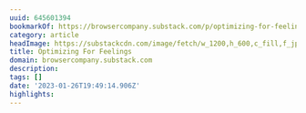 ```yaml
---
uuid: 645601394
bookmarkOf: https://browsercompany.substack.com/p/optimizing-for-feelings
category: article
headImage: https://substackcdn.com/image/fetch/w_1200,h_600,c_fill,f_jpg,q_auto:good,fl_progressive:steep,g_auto/https%3A%2F%2Fbucketeer-e05bbc84-baa3-437e-9518-adb32be77984.s3.amazonaws.com%2Fpublic%2Fimages%2F702dac90-30ac-42a6-9319-9b9a5dd7f759_1816x1240.jpeg
title: Optimizing For Feelings
domain: browsercompany.substack.com
description:
tags: []
date: '2023-01-26T19:49:14.906Z'
highlights:
---
```




